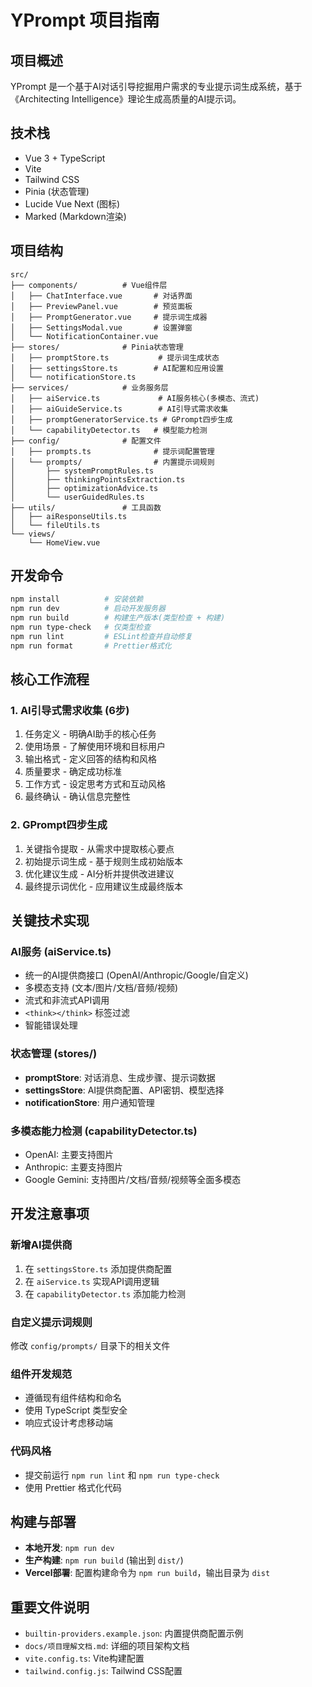 # YPrompt 项目指南

## 项目概述
YPrompt 是一个基于AI对话引导挖掘用户需求的专业提示词生成系统，基于《Architecting Intelligence》理论生成高质量的AI提示词。

## 技术栈
- Vue 3 + TypeScript
- Vite
- Tailwind CSS
- Pinia (状态管理)
- Lucide Vue Next (图标)
- Marked (Markdown渲染)

## 项目结构
```
src/
├── components/          # Vue组件层
│   ├── ChatInterface.vue       # 对话界面
│   ├── PreviewPanel.vue        # 预览面板
│   ├── PromptGenerator.vue     # 提示词生成器
│   ├── SettingsModal.vue       # 设置弹窗
│   └── NotificationContainer.vue
├── stores/              # Pinia状态管理
│   ├── promptStore.ts           # 提示词生成状态
│   ├── settingsStore.ts        # AI配置和应用设置
│   └── notificationStore.ts
├── services/            # 业务服务层
│   ├── aiService.ts             # AI服务核心(多模态、流式)
│   ├── aiGuideService.ts        # AI引导式需求收集
│   ├── promptGeneratorService.ts # GPrompt四步生成
│   └── capabilityDetector.ts   # 模型能力检测
├── config/              # 配置文件
│   ├── prompts.ts              # 提示词配置管理
│   └── prompts/                # 内置提示词规则
│       ├── systemPromptRules.ts
│       ├── thinkingPointsExtraction.ts
│       ├── optimizationAdvice.ts
│       └── userGuidedRules.ts
├── utils/               # 工具函数
│   ├── aiResponseUtils.ts
│   └── fileUtils.ts
└── views/
    └── HomeView.vue
```

## 开发命令
```bash
npm install          # 安装依赖
npm run dev          # 启动开发服务器
npm run build        # 构建生产版本(类型检查 + 构建)
npm run type-check   # 仅类型检查
npm run lint         # ESLint检查并自动修复
npm run format       # Prettier格式化
```

## 核心工作流程

### 1. AI引导式需求收集 (6步)
1. 任务定义 - 明确AI助手的核心任务
2. 使用场景 - 了解使用环境和目标用户
3. 输出格式 - 定义回答的结构和风格
4. 质量要求 - 确定成功标准
5. 工作方式 - 设定思考方式和互动风格
6. 最终确认 - 确认信息完整性

### 2. GPrompt四步生成
1. 关键指令提取 - 从需求中提取核心要点
2. 初始提示词生成 - 基于规则生成初始版本
3. 优化建议生成 - AI分析并提供改进建议
4. 最终提示词优化 - 应用建议生成最终版本

## 关键技术实现

### AI服务 (aiService.ts)
- 统一的AI提供商接口 (OpenAI/Anthropic/Google/自定义)
- 多模态支持 (文本/图片/文档/音频/视频)
- 流式和非流式API调用
- `<think></think>` 标签过滤
- 智能错误处理

### 状态管理 (stores/)
- **promptStore**: 对话消息、生成步骤、提示词数据
- **settingsStore**: AI提供商配置、API密钥、模型选择
- **notificationStore**: 用户通知管理

### 多模态能力检测 (capabilityDetector.ts)
- OpenAI: 主要支持图片
- Anthropic: 主要支持图片
- Google Gemini: 支持图片/文档/音频/视频等全面多模态

## 开发注意事项

### 新增AI提供商
1. 在 `settingsStore.ts` 添加提供商配置
2. 在 `aiService.ts` 实现API调用逻辑
3. 在 `capabilityDetector.ts` 添加能力检测

### 自定义提示词规则
修改 `config/prompts/` 目录下的相关文件

### 组件开发规范
- 遵循现有组件结构和命名
- 使用 TypeScript 类型安全
- 响应式设计考虑移动端

### 代码风格
- 提交前运行 `npm run lint` 和 `npm run type-check`
- 使用 Prettier 格式化代码

## 构建与部署
- **本地开发**: `npm run dev`
- **生产构建**: `npm run build` (输出到 `dist/`)
- **Vercel部署**: 配置构建命令为 `npm run build`，输出目录为 `dist`

## 重要文件说明
- `builtin-providers.example.json`: 内置提供商配置示例
- `docs/项目理解文档.md`: 详细的项目架构文档
- `vite.config.ts`: Vite构建配置
- `tailwind.config.js`: Tailwind CSS配置
